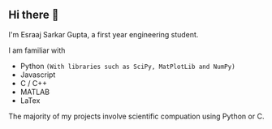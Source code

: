 ## Hi there 👋

I'm Esraaj Sarkar Gupta, a first year engineering student.

I am familiar with 
- Python `(With libraries such as SciPy, MatPlotLib and NumPy)`
- Javascript
- C / C++
- MATLAB
- LaTex

The majority of my projects involve scientific compuation using Python or C.

